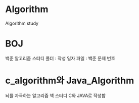 # Algorithm
Algorithm study

# BOJ
백준 알고리즘 스터디 
폴더 : 작성 일자
파일 : 백준 문제 번호

# c_algorithm와 Java_Algorithm
뇌를 자극하는 알고리즘 책 스터디
C와 JAVA로 작성함
